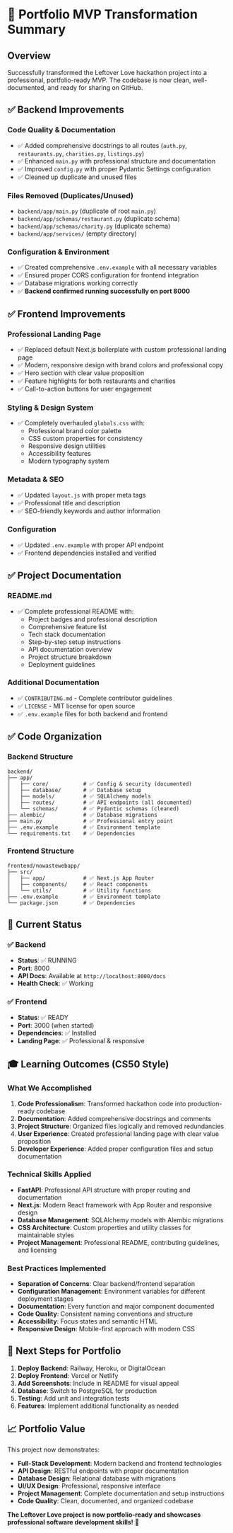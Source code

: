 # 🎯 Portfolio MVP Transformation Summary

## Overview
Successfully transformed the Leftover Love hackathon project into a professional, portfolio-ready MVP. The codebase is now clean, well-documented, and ready for sharing on GitHub.

## ✅ Backend Improvements

### Code Quality & Documentation
- ✅ Added comprehensive docstrings to all routes (`auth.py`, `restaurants.py`, `charities.py`, `listings.py`)
- ✅ Enhanced `main.py` with professional structure and documentation
- ✅ Improved `config.py` with proper Pydantic Settings configuration
- ✅ Cleaned up duplicate and unused files

### Files Removed (Duplicates/Unused)
- `backend/app/main.py` (duplicate of root `main.py`)
- `backend/app/schemas/restaurant.py` (duplicate schema)
- `backend/app/schemas/charity.py` (duplicate schema)
- `backend/app/services/` (empty directory)

### Configuration & Environment
- ✅ Created comprehensive `.env.example` with all necessary variables
- ✅ Ensured proper CORS configuration for frontend integration
- ✅ Database migrations working correctly
- ✅ **Backend confirmed running successfully on port 8000**

## ✅ Frontend Improvements

### Professional Landing Page
- ✅ Replaced default Next.js boilerplate with custom professional landing page
- ✅ Modern, responsive design with brand colors and professional copy
- ✅ Hero section with clear value proposition
- ✅ Feature highlights for both restaurants and charities
- ✅ Call-to-action buttons for user engagement

### Styling & Design System
- ✅ Completely overhauled `globals.css` with:
  - Professional brand color palette
  - CSS custom properties for consistency
  - Responsive design utilities
  - Accessibility features
  - Modern typography system

### Metadata & SEO
- ✅ Updated `layout.js` with proper meta tags
- ✅ Professional title and description
- ✅ SEO-friendly keywords and author information

### Configuration
- ✅ Updated `.env.example` with proper API endpoint
- ✅ Frontend dependencies installed and verified

## ✅ Project Documentation

### README.md
- ✅ Complete professional README with:
  - Project badges and professional description
  - Comprehensive feature list
  - Tech stack documentation
  - Step-by-step setup instructions
  - API documentation overview
  - Project structure breakdown
  - Deployment guidelines

### Additional Documentation
- ✅ `CONTRIBUTING.md` - Complete contributor guidelines
- ✅ `LICENSE` - MIT license for open source
- ✅ `.env.example` files for both backend and frontend

## ✅ Code Organization

### Backend Structure
```
backend/
├── app/
│   ├── core/           # ✅ Config & security (documented)
│   ├── database/       # ✅ Database setup
│   ├── models/         # ✅ SQLAlchemy models
│   ├── routes/         # ✅ API endpoints (all documented)
│   └── schemas/        # ✅ Pydantic schemas (cleaned)
├── alembic/            # ✅ Database migrations
├── main.py             # ✅ Professional entry point
├── .env.example        # ✅ Environment template
└── requirements.txt    # ✅ Dependencies
```

### Frontend Structure
```
frontend/nowastewebapp/
├── src/
│   ├── app/            # ✅ Next.js App Router
│   ├── components/     # ✅ React components
│   └── utils/          # ✅ Utility functions
├── .env.example        # ✅ Environment template
└── package.json        # ✅ Dependencies
```

## 🚀 Current Status

### ✅ Backend
- **Status**: ✅ RUNNING
- **Port**: 8000
- **API Docs**: Available at `http://localhost:8000/docs`
- **Health Check**: ✅ Working

### ✅ Frontend
- **Status**: ✅ READY
- **Port**: 3000 (when started)
- **Dependencies**: ✅ Installed
- **Landing Page**: ✅ Professional & responsive

## 🎓 Learning Outcomes (CS50 Style)

### What We Accomplished
1. **Code Professionalism**: Transformed hackathon code into production-ready codebase
2. **Documentation**: Added comprehensive docstrings and comments
3. **Project Structure**: Organized files logically and removed redundancies
4. **User Experience**: Created professional landing page with clear value proposition
5. **Developer Experience**: Added proper configuration files and setup documentation

### Technical Skills Applied
- **FastAPI**: Professional API structure with proper routing and documentation
- **Next.js**: Modern React framework with App Router and responsive design
- **Database Management**: SQLAlchemy models with Alembic migrations
- **CSS Architecture**: Custom properties and utility classes for maintainable styles
- **Project Management**: Professional README, contributing guidelines, and licensing

### Best Practices Implemented
- **Separation of Concerns**: Clear backend/frontend separation
- **Configuration Management**: Environment variables for different deployment stages
- **Documentation**: Every function and major component documented
- **Code Quality**: Consistent naming conventions and structure
- **Accessibility**: Focus states and semantic HTML
- **Responsive Design**: Mobile-first approach with modern CSS

## 🎯 Next Steps for Portfolio

1. **Deploy Backend**: Railway, Heroku, or DigitalOcean
2. **Deploy Frontend**: Vercel or Netlify
3. **Add Screenshots**: Include in README for visual appeal
4. **Database**: Switch to PostgreSQL for production
5. **Testing**: Add unit and integration tests
6. **Features**: Implement additional functionality as needed

## 📈 Portfolio Value

This project now demonstrates:
- **Full-Stack Development**: Modern backend and frontend technologies
- **API Design**: RESTful endpoints with proper documentation
- **Database Design**: Relational database with migrations
- **UI/UX Design**: Professional, responsive interface
- **Project Management**: Complete documentation and setup instructions
- **Code Quality**: Clean, documented, and organized codebase

**The Leftover Love project is now portfolio-ready and showcases professional software development skills!** 🌟
